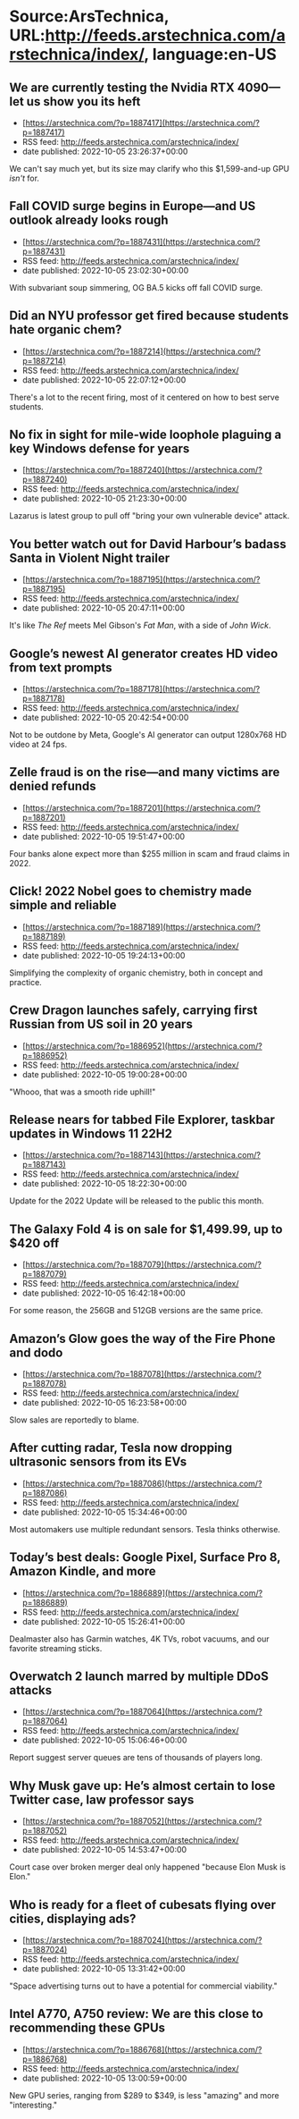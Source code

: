# Source:ArsTechnica, URL:http://feeds.arstechnica.com/arstechnica/index/, language:en-US

## We are currently testing the Nvidia RTX 4090—let us show you its heft
 - [https://arstechnica.com/?p=1887417](https://arstechnica.com/?p=1887417)
 - RSS feed: http://feeds.arstechnica.com/arstechnica/index/
 - date published: 2022-10-05 23:26:37+00:00

We can't say much yet, but its size may clarify who this $1,599-and-up GPU <em>isn't</em> for.

## Fall COVID surge begins in Europe—and US outlook already looks rough
 - [https://arstechnica.com/?p=1887431](https://arstechnica.com/?p=1887431)
 - RSS feed: http://feeds.arstechnica.com/arstechnica/index/
 - date published: 2022-10-05 23:02:30+00:00

With subvariant soup simmering, OG BA.5 kicks off fall COVID surge.

## Did an NYU professor get fired because students hate organic chem?
 - [https://arstechnica.com/?p=1887214](https://arstechnica.com/?p=1887214)
 - RSS feed: http://feeds.arstechnica.com/arstechnica/index/
 - date published: 2022-10-05 22:07:12+00:00

There's a lot to the recent firing, most of it centered on how to best serve students.

## No fix in sight for mile-wide loophole plaguing a key Windows defense for years
 - [https://arstechnica.com/?p=1887240](https://arstechnica.com/?p=1887240)
 - RSS feed: http://feeds.arstechnica.com/arstechnica/index/
 - date published: 2022-10-05 21:23:30+00:00

Lazarus is latest group to pull off "bring your own vulnerable device" attack.

## You better watch out for David Harbour’s badass Santa in Violent Night trailer
 - [https://arstechnica.com/?p=1887195](https://arstechnica.com/?p=1887195)
 - RSS feed: http://feeds.arstechnica.com/arstechnica/index/
 - date published: 2022-10-05 20:47:11+00:00

It's like <em>The Ref</em> meets Mel Gibson's <em>Fat Man</em>, with a side of <em>John Wick</em>.

## Google’s newest AI generator creates HD video from text prompts
 - [https://arstechnica.com/?p=1887178](https://arstechnica.com/?p=1887178)
 - RSS feed: http://feeds.arstechnica.com/arstechnica/index/
 - date published: 2022-10-05 20:42:54+00:00

Not to be outdone by Meta, Google's AI generator can output 1280x768 HD video at 24 fps.

## Zelle fraud is on the rise—and many victims are denied refunds
 - [https://arstechnica.com/?p=1887201](https://arstechnica.com/?p=1887201)
 - RSS feed: http://feeds.arstechnica.com/arstechnica/index/
 - date published: 2022-10-05 19:51:47+00:00

Four banks alone expect more than $255 million in scam and fraud claims in 2022.

## Click! 2022 Nobel goes to chemistry made simple and reliable
 - [https://arstechnica.com/?p=1887189](https://arstechnica.com/?p=1887189)
 - RSS feed: http://feeds.arstechnica.com/arstechnica/index/
 - date published: 2022-10-05 19:24:13+00:00

Simplifying the complexity of organic chemistry, both in concept and practice.

## Crew Dragon launches safely, carrying first Russian from US soil in 20 years
 - [https://arstechnica.com/?p=1886952](https://arstechnica.com/?p=1886952)
 - RSS feed: http://feeds.arstechnica.com/arstechnica/index/
 - date published: 2022-10-05 19:00:28+00:00

"Whooo, that was a smooth ride uphill!"

## Release nears for tabbed File Explorer, taskbar updates in Windows 11 22H2
 - [https://arstechnica.com/?p=1887143](https://arstechnica.com/?p=1887143)
 - RSS feed: http://feeds.arstechnica.com/arstechnica/index/
 - date published: 2022-10-05 18:22:30+00:00

Update for the 2022 Update will be released to the public this month.

## The Galaxy Fold 4 is on sale for $1,499.99, up to $420 off
 - [https://arstechnica.com/?p=1887079](https://arstechnica.com/?p=1887079)
 - RSS feed: http://feeds.arstechnica.com/arstechnica/index/
 - date published: 2022-10-05 16:42:18+00:00

For some reason, the 256GB and 512GB versions are the same price.

## Amazon’s Glow goes the way of the Fire Phone and dodo
 - [https://arstechnica.com/?p=1887078](https://arstechnica.com/?p=1887078)
 - RSS feed: http://feeds.arstechnica.com/arstechnica/index/
 - date published: 2022-10-05 16:23:58+00:00

Slow sales are reportedly to blame.

## After cutting radar, Tesla now dropping ultrasonic sensors from its EVs
 - [https://arstechnica.com/?p=1887086](https://arstechnica.com/?p=1887086)
 - RSS feed: http://feeds.arstechnica.com/arstechnica/index/
 - date published: 2022-10-05 15:34:46+00:00

Most automakers use multiple redundant sensors. Tesla thinks otherwise.

## Today’s best deals: Google Pixel, Surface Pro 8, Amazon Kindle, and more
 - [https://arstechnica.com/?p=1886889](https://arstechnica.com/?p=1886889)
 - RSS feed: http://feeds.arstechnica.com/arstechnica/index/
 - date published: 2022-10-05 15:26:41+00:00

Dealmaster also has Garmin watches, 4K TVs, robot vacuums, and our favorite streaming sticks.

## Overwatch 2 launch marred by multiple DDoS attacks
 - [https://arstechnica.com/?p=1887064](https://arstechnica.com/?p=1887064)
 - RSS feed: http://feeds.arstechnica.com/arstechnica/index/
 - date published: 2022-10-05 15:06:46+00:00

Report suggest server queues are tens of thousands of players long.

## Why Musk gave up: He’s almost certain to lose Twitter case, law professor says
 - [https://arstechnica.com/?p=1887052](https://arstechnica.com/?p=1887052)
 - RSS feed: http://feeds.arstechnica.com/arstechnica/index/
 - date published: 2022-10-05 14:53:47+00:00

Court case over broken merger deal only happened "because Elon Musk is Elon."

## Who is ready for a fleet of cubesats flying over cities, displaying ads?
 - [https://arstechnica.com/?p=1887024](https://arstechnica.com/?p=1887024)
 - RSS feed: http://feeds.arstechnica.com/arstechnica/index/
 - date published: 2022-10-05 13:31:42+00:00

"Space advertising turns out to have a potential for commercial viability."

## Intel A770, A750 review: We are this close to recommending these GPUs
 - [https://arstechnica.com/?p=1886768](https://arstechnica.com/?p=1886768)
 - RSS feed: http://feeds.arstechnica.com/arstechnica/index/
 - date published: 2022-10-05 13:00:59+00:00

New GPU series, ranging from $289 to $349, is less "amazing" and more "interesting."

